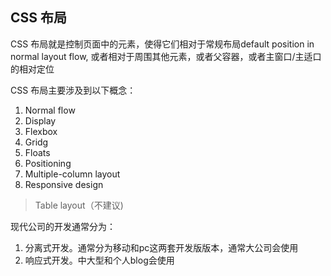 
## CSS 布局
CSS 布局就是控制页面中的元素，使得它们相对于常规布局default position in normal layout flow, 或者相对于周围其他元素，或者父容器，或者主窗口/主适口的相对定位

CSS 布局主要涉及到以下概念：
1. Normal flow
2. Display
3. Flexbox
4. Gridg
5. Floats
6. Positioning
7. Multiple-column layout
8. Responsive design

> Table layout（不建议)

现代公司的开发通常分为：
1. 分离式开发。通常分为移动和pc这两套开发版版本，通常大公司会使用
2. 响应式开发。中大型和个人blog会使用


